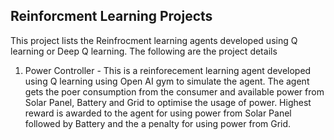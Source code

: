 ## Reinforcment Learning Projects

This project lists the Reinfrocment learning agents developed using Q learning or Deep Q learning. The following are the project details

1. Power Controller - This is a reinforecement learning agent developed using Q learning using Open AI gym to simulate the agent. The agent gets the poer consumption from the consumer and available power from Solar Panel, Battery and Grid to optimise the usage of power. Highest reward is awarded to the agent for using power from Solar Panel followed by Battery and the a penalty for using power from Grid.   
